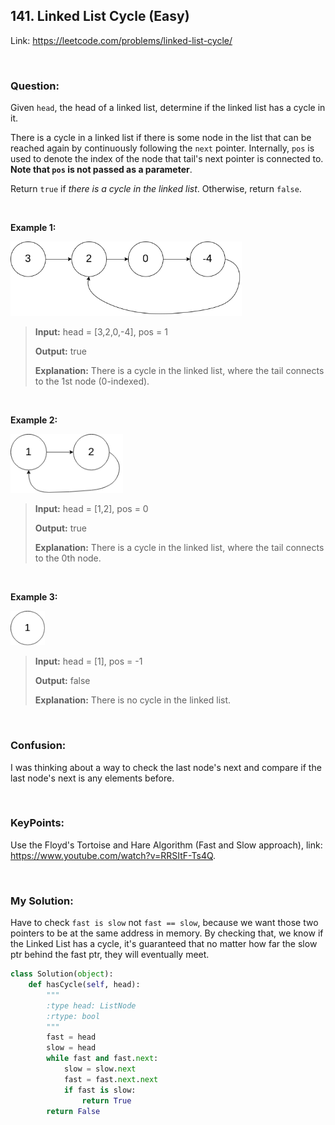 ## 141. Linked List Cycle (Easy)

Link: https://leetcode.com/problems/linked-list-cycle/

<br>

### Question:
Given `head`, the head of a linked list, determine if the linked list has a cycle in it.

There is a cycle in a linked list if there is some node in the list that can be reached again by continuously following the `next` pointer. Internally, `pos` is used to denote the index of the node that tail's next pointer is connected to. **Note that `pos` is not passed as a parameter**.

Return `true` if _there is a cycle in the linked list_. Otherwise, return `false`.

<br>

**Example 1:**

<img src="images/circularlinkedlist.png" alt="drawing" width="370"/>

> **Input:** head = [3,2,0,-4], pos = 1
> 
> **Output:** true
>
> **Explanation:** There is a cycle in the linked list, where the tail connects to the 1st node (0-indexed).

<br>

**Example 2:**

<img src="images/circularlinkedlist_test2.png" alt="drawing" width="180"/>

> **Input:** head = [1,2], pos = 0
> 
> **Output:** true
>
> **Explanation:** There is a cycle in the linked list, where the tail connects to the 0th node.

<br>

**Example 3:**

<img src="images/circularlinkedlist_test3.png" alt="drawing" width="55"/>

> **Input:** head = [1], pos = -1
> 
> **Output:** false
>
> **Explanation:** There is no cycle in the linked list.

<br>

### Confusion: 
I was thinking about a way to check the last node's next and compare if the last node's next is any elements before.

<br>

### KeyPoints: 
Use the Floyd's Tortoise and Hare Algorithm (Fast and Slow approach), link: https://www.youtube.com/watch?v=RRSItF-Ts4Q.

<br>

### My Solution:
Have to check `fast is slow` not `fast == slow`, because we want those two pointers to be at the same address in memory. By checking that, we know if the Linked List has a cycle, it's guaranteed that no matter how far the slow ptr behind the fast ptr, they will eventually meet.
```python
class Solution(object):
    def hasCycle(self, head):
        """
        :type head: ListNode
        :rtype: bool
        """
        fast = head
        slow = head
        while fast and fast.next:
            slow = slow.next
            fast = fast.next.next
            if fast is slow:
                return True
        return False
```

